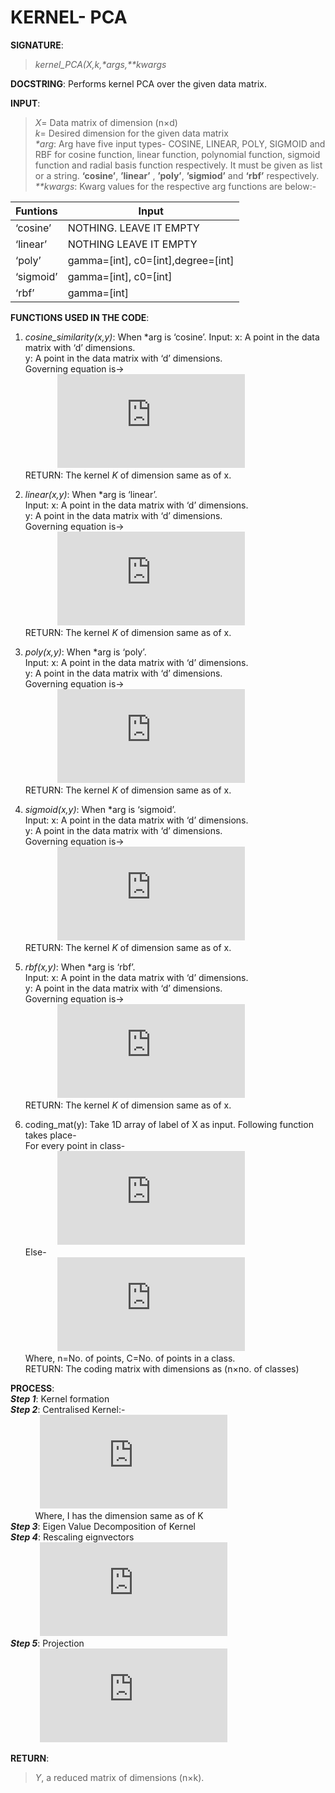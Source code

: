 # KERNEL- PCA

**SIGNATURE**: 
>_kernel_PCA(X,k,*args,**kwargs_

**DOCSTRING**:
Performs kernel PCA over the given data matrix.

**INPUT**:  
>*X*= Data matrix of dimension (n×d)  
*k*= Desired dimension for the given data matrix  
_*arg_: Arg have five input types- COSINE, LINEAR, POLY, SIGMOID 	and RBF for cosine function, linear function, polynomial function, 	sigmoid function and radial basis function respectively. It must be given 	as list or a string. **‘cosine’**, **’linear’** , **’poly’**, **’sigmiod’** and **‘rbf’** respectively.  
_**kwargs_: Kwarg values for the respective arg functions are below:-  

Funtions | Input 
--------- | ------------
‘cosine’ | NOTHING. LEAVE IT EMPTY
‘linear’ | NOTHING LEAVE IT EMPTY
‘poly’ | gamma=[int], c0=[int],degree=[int]
‘sigmoid’ | gamma=[int], c0=[int]
‘rbf’ | gamma=[int]

**FUNCTIONS USED IN THE CODE**:  
1) _cosine_similarity(x,y)_: When *arg is ‘cosine’. 
Input:	x: A point in the data matrix with ‘d’ dimensions.  
y: A point in the data matrix with ‘d’ dimensions.  
Governing equation is->  
    &nbsp;&nbsp;&nbsp;&nbsp;&nbsp;&nbsp;&nbsp;&nbsp;&nbsp;&nbsp;&nbsp;&nbsp;&nbsp;![](http://latex.codecogs.com/gif.latex?K%3D%5Cfrac%7Bx_%7B1%7D%5E%7BT%7Dx_%7B2%7D%7D%7B%28%5Csqrt%7B%5Csum_%7Bi%3D_%7B1%7D%5E%7B1%7D%5Ctextrm%7Bx%7D%7D%5E%7B_%7B1%7D%5E%7Bn%7D%5Ctextrm%7Bx%7D%7Dx_%7Bi%7D%5E%7B2%7D%7D%29%28%5Csqrt%7B%5Csum_%7Bj%3D_%7B2%7D%5E%7B1%7D%5Ctextrm%7Bx%7D%7D%5E%7B_%7B2%7D%5E%7Bn%7D%5Ctextrm%7Bx%7D%7Dx_%7Bj%7D%5E%7B2%7D%7D%29%7D)  
    RETURN: The kernel _K_ of dimension same as of x.  
    
2) _linear(x,y)_: When *arg is ‘linear’.  
Input:	x: A point in the data matrix with ‘d’ dimensions.  
y: A point in the data matrix with ‘d’ dimensions.  
Governing equation is->  
    &nbsp;&nbsp;&nbsp;&nbsp;&nbsp;&nbsp;&nbsp;&nbsp;&nbsp;&nbsp;&nbsp;&nbsp;&nbsp;![](http://latex.codecogs.com/gif.latex?K%3Dx_%7B1%7D%5E%7BT%7Dx_%7B2%7D)  
RETURN: The kernel _K_ of dimension same as of x.  
3) _poly(x,y)_:	When *arg is ‘poly’.  
Input:	x: A point in the data matrix with ‘d’ dimensions.  
y: A point in the data matrix with ‘d’ dimensions.  
Governing equation is->  
    &nbsp;&nbsp;&nbsp;&nbsp;&nbsp;&nbsp;&nbsp;&nbsp;&nbsp;&nbsp;&nbsp;&nbsp;&nbsp;![](http://latex.codecogs.com/gif.latex?K%3D%28%28x_%7B1%7D%5E%7BT%7Dx_%7B2%7D%29%5Cgamma&plus;c_%7B0%7D%29%5E%7Bdeg%7D)  
RETURN: The kernel _K_ of dimension same as of x.  
4) _sigmoid(x,y)_:	When *arg is ‘sigmoid’.  
Input:	x: A point in the data matrix with ‘d’ dimensions.  
y: A point in the data matrix with ‘d’ dimensions.  
Governing equation is->  
    &nbsp;&nbsp;&nbsp;&nbsp;&nbsp;&nbsp;&nbsp;&nbsp;&nbsp;&nbsp;&nbsp;&nbsp;&nbsp;![](http://latex.codecogs.com/gif.latex?K%3D%5Ctanh%20%28%28x_%7B1%7D%5E%7BT%7Dx_%7B2%7D%29%5Cgamma&plus;c_%7B0%7D%29)  
RETURN: The kernel _K_ of dimension same as of x.  
5) _rbf(x,y)_:	When *arg is ‘rbf’.  
Input:	x: A point in the data matrix with ‘d’ dimensions.  
y: A point in the data matrix with ‘d’ dimensions.  
Governing equation is->  
    &nbsp;&nbsp;&nbsp;&nbsp;&nbsp;&nbsp;&nbsp;&nbsp;&nbsp;&nbsp;&nbsp;&nbsp;&nbsp;![](http://latex.codecogs.com/gif.latex?K%3Dexp%28-%5Cleft%20%7C%20x_%7B1%7D%5E%7BT%7D-x_%7B2%7D%20%5Cright%20%7C%5E%7B2%7D%5Cgamma%29)  
RETURN: The kernel _K_ of dimension same as of x.  
6) coding_mat(y):	Take 1D array of label of X as input. Following function takes place-  
For every point in class-  
    &nbsp;&nbsp;&nbsp;&nbsp;&nbsp;&nbsp;&nbsp;&nbsp;&nbsp;&nbsp;&nbsp;&nbsp;&nbsp;![](http://latex.codecogs.com/gif.latex?Z%5Bi%2Cj%5D%3D%28%5Csqrt%7B%5Cfrac%7Bn%7D%7BC%7D%7D%29-%28%5Csqrt%7B%5Cfrac%7BC%7D%7Bn%7D%7D%29)  
    Else-  
    &nbsp;&nbsp;&nbsp;&nbsp;&nbsp;&nbsp;&nbsp;&nbsp;&nbsp;&nbsp;&nbsp;&nbsp;&nbsp;![](http://latex.codecogs.com/gif.latex?Z%5Bi%2Cj%5D%3D-%28%5Csqrt%7B%5Cfrac%7BC%7D%7Bn%7D%7D%29)  
    Where, n=No. of points, C=No. of points in a class.  
RETURN: The coding matrix with dimensions as (n×no. of classes)  

**PROCESS**:  
**_Step 1_**: 	Kernel formation  
**_Step 2_**:  Centralised Kernel:-  
&nbsp;&nbsp;&nbsp;&nbsp;&nbsp;&nbsp;&nbsp;&nbsp;&nbsp;&nbsp;&nbsp;&nbsp;![](http://latex.codecogs.com/gif.latex?K%3DK-%28%5Cfrac%7B1%7D%7Bn%7DI%5Cbullet%20K%29-%28K%5Cbullet%20%5Cfrac%7B1%7D%7Bn%7DI%29&plus;%28%28%5Cfrac%7B1%7D%7B2%7DI%5Cbullet%20K%29%5Cbullet%20%5Cfrac%7B1%7D%7Bn%7DI%29)  
&nbsp;&nbsp;&nbsp;&nbsp;&nbsp;&nbsp;&nbsp;&nbsp;&nbsp;&nbsp;Where, I has the dimension same as of K  
**_Step 3_**:  Eigen Value Decomposition of Kernel  
**_Step 4_**: Rescaling eignvectors  
&nbsp;&nbsp;&nbsp;&nbsp;&nbsp;&nbsp;&nbsp;&nbsp;&nbsp;&nbsp;&nbsp;&nbsp;![](http://latex.codecogs.com/gif.latex?vec%3D%5Cfrac%7B1%7D%7B%5Csqrt%7Bval%5Ctimes%20n%7D%7Dvec)  
**_Step 5_**:  Projection  
&nbsp;&nbsp;&nbsp;&nbsp;&nbsp;&nbsp;&nbsp;&nbsp;&nbsp;&nbsp;&nbsp;&nbsp;![](http://latex.codecogs.com/gif.latex?y%3DK%5Cbullet%20vec)  

**RETURN**:  
>*Y*, a reduced matrix of dimensions (n×k). 
